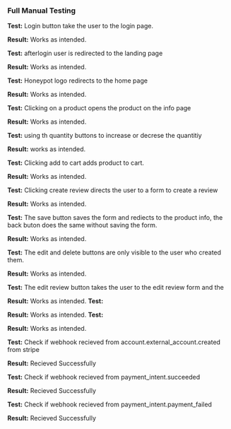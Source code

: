 ### Full Manual Testing 

**Test:** Login button take the user to the login page.

**Result:** Works as intended.

**Test:** afterlogin user is redirected to the landing page

**Result:** Works as intended.

**Test:** Honeypot logo redirects to the home page

**Result:** Works as intended.

**Test:** Clicking on a product opens the product on the info page 

**Result:** Works as intended. 

**Test:** using th quantity buttons to increase or decrese the quantitiy

**Result:** works as intended.

**Test:** Clicking add to cart adds product to cart.

**Result:** Works as intended. 

**Test:** Clicking create review directs the user to a form to create a review 

**Result:** Works as intended. 

**Test:** The save button saves the form and rediects to the product info, the back buton does the same without saving the form.

**Result:** Works as intended. 

**Test:** The edit and delete buttons are only visible to the user who created them.

**Result:** Works as intended. 

**Test:** The edit review button takes the user to the edit review form and the 

**Result:** Works as intended. 
**Test:** 

**Result:** Works as intended. 
**Test:** 

**Result:** Works as intended. 

**Test:** Check if webhook recieved from account.external_account.created from stripe 

**Result:** Recieved Successfully

**Test:** Check if webhook recieved from payment_intent.succeeded

**Result:** Recieved Successfully

**Test:** Check if webhook recieved from payment_intent.payment_failed

**Result:** Recieved Successfully